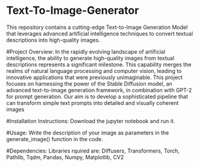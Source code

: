 # Text-To-Image-Generator
This repository contains a cutting-edge Text-to-Image Generation Model that leverages advanced artificial intelligence techniques to convert textual descriptions into high-quality images.

#Project Overview:
In the rapidly evolving landscape of artificial intelligence, the ability to generate high-quality images from textual descriptions represents a significant milestone. This capability merges the realms of natural language processing and computer vision, leading to innovative applications that were previously unimaginable. 
This project focuses on harnessing the power of the Stable Diffusion model, an advanced text-to-image generation framework, in combination with GPT-2 for prompt generation. Our aim is to develop a sophisticated pipeline that can transform simple text prompts into detailed and visually coherent images

#Installation Instructions:
Download the jupyter notebook and run it.

#Usage:
Write the description of your image as parameters in the generate_image() function in the code.

#Dependencies:
Libraries rquired are:
  Diffusers,
  Transformers, 
  Torch,
  Pathlib,
  Tqdm,
  Pandas,
  Numpy,
  Matplotlib,
  CV2 
